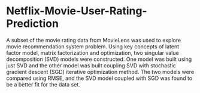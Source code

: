 # Netflix-Movie-User-Rating-Prediction
A subset of the movie rating data from MovieLens was used to explore movie recommendation system problem. Using key concepts of
latent factor model, matrix factorization and optimization, two singular value decomposition (SVD) models were constructed. One model
was built using just SVD and the other model was built coupling
SVD with stochastic gradient descent (SGD) iterative optimization
method. The two models were compared using RMSE, and the SVD
model coupled with SGD was found to be a better fit for the data set.

